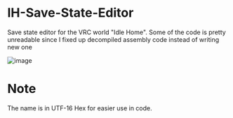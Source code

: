 # IH-Save-State-Editor
Save state editor for the VRC world "Idle Home".
Some of the code is pretty unreadable since I fixed up decompiled assembly code instead of writing new one

![image](https://github.com/TheNoteGuy/IH-Save-State-Editor/assets/91007157/ef066b74-355a-47bc-b2eb-c27ae9efaafa)
# Note
The name is in UTF-16 Hex for easier use in code. 
